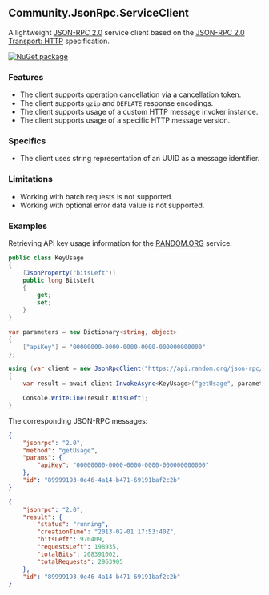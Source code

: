 ## Community.JsonRpc.ServiceClient

A lightweight [JSON-RPC 2.0](http://www.jsonrpc.org/specification) service client based on the [JSON-RPC 2.0 Transport: HTTP](https://www.simple-is-better.org/json-rpc/transport_http.html) specification.

[![NuGet package](https://img.shields.io/nuget/v/Community.JsonRpc.ServiceClient.svg?style=flat-square)](https://www.nuget.org/packages/Community.JsonRpc.ServiceClient)

### Features

- The client supports operation cancellation via a cancellation token.
- The client supports `gzip` and `DEFLATE` response encodings.
- The client supports usage of a custom HTTP message invoker instance.
- The client supports usage of a specific HTTP message version.

### Specifics

- The client uses string representation of an UUID as a message identifier.

### Limitations

- Working with batch requests is not supported.
- Working with optional error data value is not supported.

### Examples

Retrieving API key usage information for the [RANDOM.ORG](https://api.random.org/json-rpc/2) service:
```cs
public class KeyUsage
{
    [JsonProperty("bitsLeft")]
    public long BitsLeft
    {
        get;
        set;
    }
}
```
```cs
var parameters = new Dictionary<string, object>
{
    ["apiKey"] = "00000000-0000-0000-0000-000000000000"
};

using (var client = new JsonRpcClient("https://api.random.org/json-rpc/2/invoke"))
{
    var result = await client.InvokeAsync<KeyUsage>("getUsage", parameters);

    Console.WriteLine(result.BitsLeft);
}
```
The corresponding JSON-RPC messages:
```json
{
    "jsonrpc": "2.0",
    "method": "getUsage",
    "params": {
        "apiKey": "00000000-0000-0000-0000-000000000000"
    },
    "id": "89999193-0e46-4a14-b471-69191baf2c2b"
}
```
```json
{
    "jsonrpc": "2.0",
    "result": {
        "status": "running",
        "creationTime": "2013-02-01 17:53:40Z",
        "bitsLeft": 970409,
        "requestsLeft": 198935,
        "totalBits": 208391002,
        "totalRequests": 2963905
    },
    "id": "89999193-0e46-4a14-b471-69191baf2c2b"
}
```